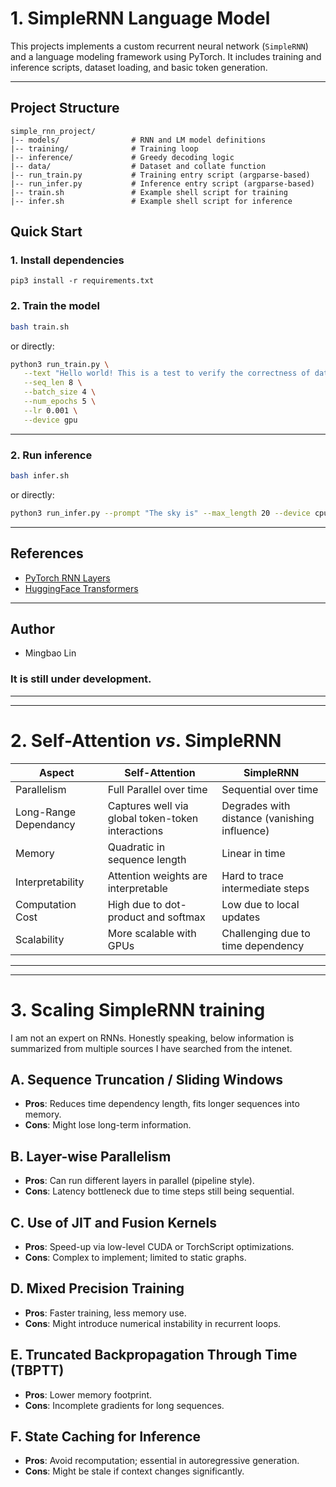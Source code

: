 # 1. SimpleRNN Language Model

This projects implements a custom recurrent neural network (`SimpleRNN`) and a language modeling framework using PyTorch. It includes training and inference scripts, dataset loading, and basic token generation.

---

## Project Structure

```
simple_rnn_project/
|-- models/                # RNN and LM model definitions
|-- training/              # Training loop
|-- inference/             # Greedy decoding logic
|-- data/                  # Dataset and collate function
|-- run_train.py           # Training entry script (argparse-based)
|-- run_infer.py           # Inference entry script (argparse-based)
|-- train.sh               # Example shell script for training
|-- infer.sh               # Example shell script for inference 
```


## Quick Start

### 1. Install dependencies

```
pip3 install -r requirements.txt
```

### 2. Train the model

```bash
bash train.sh
```

or directly:
```bash
python3 run_train.py \
   --text "Hello world! This is a test to verify the correctness of dataloader." \
   --seq_len 8 \
   --batch_size 4 \
   --num_epochs 5 \
   --lr 0.001 \
   --device gpu
```

---


### 2. Run inference

```bash
bash infer.sh
```

or directly:

```bash
python3 run_infer.py --prompt "The sky is" --max_length 20 --device cpu
```

---

## References

- [PyTorch RNN Layers](https://pytorch.org/docs/stable/nn.html#recurrent-layers)  
- [HuggingFace Transformers](https://github.com/huggingface/transformers)

---


## Author
- Mingbao Lin


### It is still under development.


---
---
# 2. Self-Attention *vs*. SimpleRNN

Aspect | Self-Attention | SimpleRNN
|---|---------|-------|
|Parallelism | Full Parallel over time | Sequential over time|
|Long-Range Dependancy | Captures well via global token-token interactions | Degrades with distance (vanishing influence) |
|Memory | Quadratic in sequence length | Linear in time |
|Interpretability | Attention weights are interpretable | Hard to trace intermediate steps|
|Computation Cost | High due to dot-product and softmax | Low due to local updates|
|Scalability | More scalable with GPUs | Challenging due to time dependency|



-----
-----

# 3. Scaling SimpleRNN training

I am not an expert on RNNs. Honestly speaking, below information is summarized from multiple sources I have searched from the intenet.

## A. Sequence Truncation / Sliding Windows
- **Pros**: Reduces time dependency length, fits longer sequences into memory.
- **Cons**: Might lose long-term information.

## B. Layer-wise Parallelism
- **Pros**: Can run different layers in parallel (pipeline style).
- **Cons**: Latency bottleneck due to time steps still being sequential.

## C. Use of JIT and Fusion Kernels
- **Pros**: Speed-up via low-level CUDA or TorchScript optimizations.
- **Cons**: Complex to implement; limited to static graphs.

## D. Mixed Precision Training
- **Pros**: Faster training, less memory use.
- **Cons**: Might introduce numerical instability in recurrent loops.

## E. Truncated Backpropagation Through Time (TBPTT)
- **Pros**: Lower memory footprint.
- **Cons**: Incomplete gradients for long sequences.

## F. State Caching for Inference
- **Pros**: Avoid recomputation; essential in autoregressive generation.
- **Cons**: Might be stale if context changes significantly.